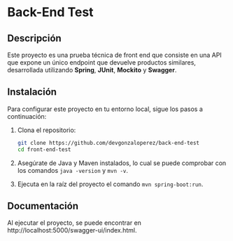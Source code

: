 # Back-End Test 

## Descripción

Este proyecto es una prueba técnica de front end que consiste en una API que expone un único endpoint que devuelve productos similares, desarrollada utilizando **Spring**, **JUnit**, **Mockito** y **Swagger**.

## Instalación

Para configurar este proyecto en tu entorno local, sigue los pasos a continuación:

1. Clona el repositorio:
   ```bash
   git clone https://github.com/devgonzaloperez/back-end-test
   cd front-end-test
   ```

2. Asegúrate de Java y Maven instalados, lo cual se puede comprobar con los comandos `java -version` y `mvn -v`.

3. Ejecuta en la raíz del proyecto el comando `mvn spring-boot:run`.

## Documentación

Al ejecutar el proyecto, se puede encontrar en http://localhost:5000/swagger-ui/index.html.